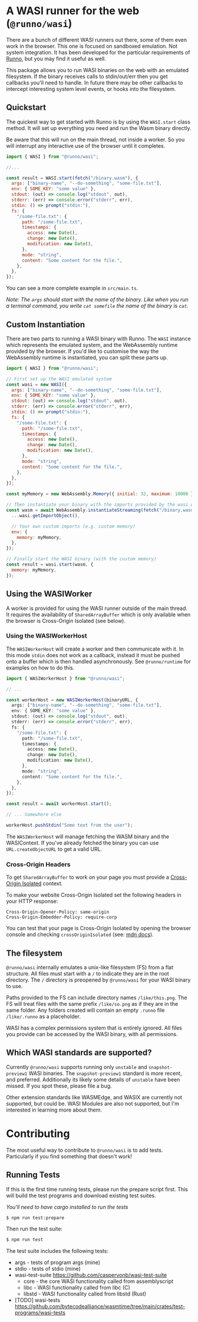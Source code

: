 # A WASI runner for the web (`@runno/wasi`)

There are a bunch of different WASI runners out there, some of them even work in
the browser. This one is focused on sandboxed emulation. Not system integration.
It has been developed for the particular requirements of [Runno](runno.dev),
but you may find it useful as well.

This package allows you to run WASI binaries on the web with an emulated
filesystem. If the binary receives calls to stdin/out/err then you get callbacks
you'll need to handle. In future there may be other callbacks to intercept
interesting system level events, or hooks into the filesystem.

## Quickstart

The quickest way to get started with Runno is by using the `WASI.start` class
method. It will set up everything you need and run the Wasm binary directly.

Be aware that this will run on the main thread, not inside a worker. So you will
interrupt any interactive use of the browser until it completes.

```js
import { WASI } from "@runno/wasi";

//...

const result = WASI.start(fetch("/binary.wasm"), {
  args: ["binary-name", "--do-something", "some-file.txt"],
  env: { SOME_KEY: "some value" },
  stdout: (out) => console.log("stdout", out),
  stderr: (err) => console.error("stderr", err),
  stdin: () => prompt("stdin:"),
  fs: {
    "/some-file.txt": {
      path: "/some-file.txt",
      timestamps: {
        access: new Date(),
        change: new Date(),
        modification: new Date(),
      },
      mode: "string",
      content: "Some content for the file.",
    },
  },
});
```

You can see a more complete example in `src/main.ts`.

_Note: The `args` should start with the name of the binary. Like when you run
a terminal command, you write `cat somefile` the name of the binary is `cat`._

## Custom Instantiation

There are two parts to running a WASI binary with Runno. The `WASI` instance
which represents the emulated system, and the WebAssembly runtime provided by
the browser. If you'd like to customise the way the WebAssembly runtime is
instantiated, you can split these parts up.

```js
import { WASI } from "@runno/wasi";

// First set up the WASI emulated system
const wasi = new WASI({
  args: ["binary-name", "--do-something", "some-file.txt"],
  env: { SOME_KEY: "some value" },
  stdout: (out) => console.log("stdout", out),
  stderr: (err) => console.error("stderr", err),
  stdin: () => prompt("stdin:"),
  fs: {
    "/some-file.txt": {
      path: "/some-file.txt",
      timestamps: {
        access: new Date(),
        change: new Date(),
        modification: new Date(),
      },
      mode: "string",
      content: "Some content for the file.",
    },
  },
});

const myMemory = new WebAssembly.Memory({ initial: 32, maximum: 10000 });

// Then instantiate your binary with the imports provided by the wasi object
const wasm = await WebAssembly.instantiateStreaming(fetch("/binary.wasm"), {
  ...wasi.getImportObject(),

  // Your own custom imports (e.g. custom memory)
  env: {
    memory: myMemory,
  },
});

// Finally start the WASI binary (with the custom memory)
const result = wasi.start(wasm, {
  memory: myMemory,
});
```

## Using the WASIWorker

A worker is provided for using the WASI runner outside of the main thread. It
requires the availability of `SharedArrayBuffer` which is only available when
the browser is Cross-Origin Isolated (see below).

### Using the WASIWorkerHost

The `WASIWorkerHost` will create a worker and then communicate with it. In this
mode `stdin` does not work as a callback, instead it must be pushed onto a
buffer which is then handled asynchronously. See `@runno/runtime` for examples
on how to do this.

```ts
import { WASIWorkerHost } from "@runno/wasi";

// ...

const workerHost = new WASIWorkerHost(binaryURL, {
  args: ["binary-name", "--do-something", "some-file.txt"],
  env: { SOME_KEY: "some value" },
  stdout: (out) => console.log("stdout", out),
  stderr: (err) => console.error("stderr", err),
  fs: {
    "/some-file.txt": {
      path: "/some-file.txt",
      timestamps: {
        access: new Date(),
        change: new Date(),
        modification: new Date(),
      },
      mode: "string",
      content: "Some content for the file.",
    },
  },
});

const result = await workerHost.start();

// ... Somewhere else

workerHost.pushStdin("Some text from the user");
```

The `WASIWorkerHost` will manage fetching the WASM binary and the WASIContext.
If you've already fetched the binary you can use `URL.createObjectURL` to get a
valid URL.

### Cross-Origin Headers

To get `SharedArrayBuffer` to work on your page you must provide a
[Cross-Origin Isolated](https://web.dev/cross-origin-isolation-guide/) context.

To make your website Cross-Origin Isolated set the following headers in your
HTTP response:

```
Cross-Origin-Opener-Policy: same-origin
Cross-Origin-Embedder-Policy: require-corp
```

You can test that your page is Cross-Origin Isolated by opening the browser
console and checking `crossOriginIsolated` (see: [mdn docs](https://developer.mozilla.org/en-US/docs/Web/API/crossOriginIsolated)).

## The filesystem

`@runno/wasi` internally emulates a unix-like filesystem (FS) from a flat
structure. All files must start with a `/` to indicate they are in the root
directory. The `/` directory is preopened by `@runno/wasi` for your WASI binary
to use.

Paths provided to the FS can include directory names `/like/this.png`. The FS
will treat files with the same prefix `/like/so.png` as if they are in the same
folder. Any folders created will contain an empty `.runno` file `/like/.runno`
as a placeholder.

WASI has a complex permissions system that is entirely ignored. All files you
provide can be accessed by the WASI binary, with all permissions.

## Which WASI standards are supported?

Currently `@runno/wasi` supports running only `unstable` and `snapshot-preview1`
WASI binaries. The `snapshot-preview1` standard is more recent, and preferred.
Additionally its likely some details of `unstable` have been missed. If you spot
these, please file a bug.

Other extension standards like WASMEdge, and WASIX are currently not supported,
but could be. WASI Modules are also not supported, but I'm interested in
learning more about them.

# Contributing

The most useful way to contribute to `@runno/wasi` is to add tests. Particularly
if you find something that doesn't work!

## Running Tests

If this is the first time running tests, please run the prepare script first.
This will build the test programs and download existing test suites.

_You'll need to have cargo installed to run the tests_

```sh
$ npm run test:prepare
```

Then run the test suite:

```sh
$ npm run test
```

The test suite includes the following tests:

- args - tests of program args (mine)
- stdio - tests of stdio (mine)
- wasi-test-suite https://github.com/caspervonb/wasi-test-suite
  - core - the core WASI functionality called from assemblyscript
  - libc - WASI functionality called from libc (C)
  - libstd - WASI functionality called from libstd (Rust)
- [TODO] wasi-tests https://github.com/bytecodealliance/wasmtime/tree/main/crates/test-programs/wasi-tests
